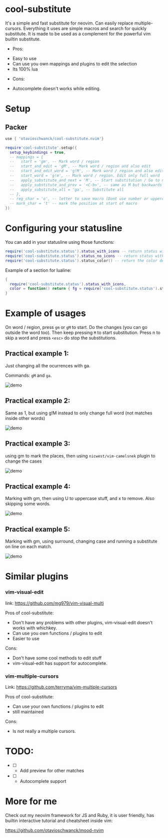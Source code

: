 # cool-substitute

It's a simple and fast substitute for neovim.  Can easily replace multiple-cursors.  Everything it uses are simple macros and search for quickly substitute.  It is made to be used as a complement for the powerful vim builtin substitute.

* Pros:

- Easy to use
- Can use you own mappings and plugins to edit the selection
- Its 100% lua

* Cons:

- Autocomplete doesn't works while editing.

# Setup

## Packer

```lua
use { 'otavioschwanck/cool-substitute.nvim'}

require'cool-substitute'.setup({
  setup_keybindings = true,
  -- mappings = {
  --   start = 'gm', -- Mark word / region
  --   start_and_edit = 'gM', -- Mark word / region and also edit
  --   start_and_edit_word = 'g!M', -- Mark word / region and also edit.  Edit only full word.
  --   start_word = 'g!m', -- Mark word / region. Edit only full word
  --   apply_substitute_and_next = 'M', -- Start substitution / Go to next substitution
  --   apply_substitute_and_prev = '<C-b>', -- same as M but backwards
  --   apply_substitute_all = 'ga', -- Substitute all
  -- },
  -- reg_char = 'o', -- letter to save macro (Dont use number or uppercase here)
  -- mark_char = 't' -- mark the position at start of macro
})
```

# Configuring your statusline

You can add in your statusline using those functions:

```lua
require('cool-substitute.status').status_with_icons -- return status with icons (nerdfonts)
require('cool-substitute.status').status_no_icons -- return status without icons
require('cool-substitute.status').status_color() -- return the color depending on the status of editing
```

Example of a section for lualine:
```lua
{
  require('cool-substitute.status').status_with_icons,
  color = function() return { fg = require('cool-substitute.status').status_color() } end
}
```

# Example of usages

On word / region, press `gm` or `gM` to start.  Do the changes (you can go outside the word too).
Then keep pressing `M` to start substitution.  Press n to skip a word and press `<esc>` do stop the substitutions.

## Practical example 1:

Just changing all the ocurrences with ga.

Commands: `gM` and `ga`.

![demo](gifs/2.gif)

## Practical example 2:

Same as 1, but using g!M instead to only change full word (not matches inside other words)

![demo](gifs/1.gif)

## Practical example 3:

using gm to mark the places, then using `nicwest/vim-camelsnek` plugin to change the cases

![demo](gifs/3.gif)

## Practical example 4:

Marking with gm, then using U to uppercase stuff, and x to remove.  Also skipping some words.

![demo](gifs/4.gif)

## Practical example 5:

Marking with gm, using surround, changing case and running a substitute on line on each match.

![demo](gifs/5.gif)

# Similar plugins

### vim-visual-edit

link: https://github.com/mg979/vim-visual-multi

Pros of cool-substitute:

- Don't have any problems with other plugins, vim-visual-edit doesn't works with whichkey.
- Can use you own functions / plugins to edit
- Easier to use

Cons:

- Don't have some cool methods to edit stuff
- vim-visual-edit has support for autocomplete.

### vim-multiple-cursors

Link: https://github.com/terryma/vim-multiple-cursors

Pros of cool-substitute:

- Can use your own functions / plugins to edit
- still maintained

Cons:

- Is not really a multiple cursors.

# TODO:

- [ ] - Add preview for other matches
- [ ] - Autocomplete support

# More for me

Check out my neovim framework for JS and Ruby, it is user friendly, has builtin interactive tutorial and cheatsheet inside vim:

https://github.com/otavioschwanck/mood-nvim
